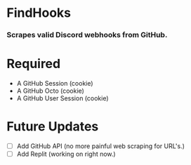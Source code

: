 # FindHooks
### Scrapes valid Discord webhooks from GitHub.

# Required
* A GitHub Session (cookie)
* A GitHub Octo (cookie)
* A GitHub User Session (cookie)

# Future Updates
- [ ] Add GitHub API (no more painful web scraping for URL's.)
- [ ] Add Replit (working on right now.)
